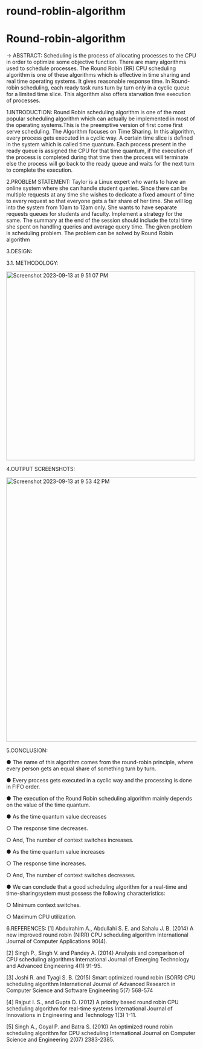 # round-roblin-algorithm

# Round-robin-algorithm

-> ABSTRACT:
Scheduling is the process of allocating processes to the CPU in order to optimize some objective function. There are many algorithms used to schedule processes. The Round Robin (RR) CPU scheduling algorithm is one of these algorithms which is effective in time sharing and real time operating systems. It gives reasonable response time. In Round-robin scheduling, each ready task runs turn by turn only in a cyclic queue for a limited time slice. This algorithm also offers starvation free execution of processes.


1.INTRODUCTION:
Round Robin scheduling algorithm is one of the most popular scheduling algorithm which can actually be implemented in most of the operating systems.This is the preemptive version of first come first serve scheduling. The Algorithm focuses on Time Sharing. In this algorithm, every process gets executed in a cyclic way. A certain time slice is defined in the system which is called time quantum. Each process present in the ready queue is assigned the CPU for that time quantum, if the execution of the process is completed during that time then the process will terminate else the process will go back to the ready queue and waits for the next turn to complete the execution.


2.PROBLEM STATEMENT:
Taylor is a Linux expert who wants to have an online system where she can handle student queries. Since there can be multiple requests at any time she wishes to dedicate a fixed amount of time to every request so that everyone gets a fair share of her time. She will log into the system from 10am to 12am only. She wants to have separate requests queues for students and faculty. Implement a strategy for the same. The summary at the end of the session should include the total time she spent on handling queries and average query time. The given problem is scheduling problem. The problem can be solved by Round Robin algorithm


3.DESIGN:

3.1. METHODOLOGY:

<img width="500" alt="Screenshot 2023-09-13 at 9 51 07 PM" src="https://github.com/keerthanamg/Round-robin-algorithm/assets/88154987/b194bf4c-77ac-4a1b-9016-1f4d06284e49">


4.OUTPUT SCREENSHOTS:

<img width="700" alt="Screenshot 2023-09-13 at 9 53 42 PM" src="https://github.com/keerthanamg/Round-robin-algorithm/assets/88154987/ffc058f4-0bd9-41bf-b197-473185a5de31">

5.CONCLUSION:

● The name of this algorithm comes from the round-robin principle, where every person gets an equal share of something turn by turn.


● Every process gets executed in a cyclic way and the processing is done in FIFO order.


● The execution of the Round Robin scheduling algorithm mainly depends on the value of the time quantum.


● As the time quantum value decreases

   ○ The response time decreases.
   
   ○ And, The number of context switches increases.

   
● As the time quantum value increases

   ○ The response time increases.
   
   ○ And, The number of context switches decreases.

   
● We can conclude that a good scheduling algorithm for a real-time and time-sharingsystem must possess the following characteristics:

   ○ Minimum context switches.
   
   ○ Maximum CPU utilization.


6.REFERENCES:
[1] Abdulrahim A., Abdullahi S. E. and Sahalu J. B. (2014) A new improved round robin (NIRR) CPU scheduling algorithm International Journal of Computer Applications 90(4).

[2] Singh P., Singh V. and Pandey A. (2014) Analysis and comparison of CPU scheduling algorithms International Journal of Emerging Technology and Advanced Engineering 4(1) 91-95.

[3] Joshi R. and Tyagi S. B. (2015) Smart optimized round robin (SORR) CPU scheduling algorithm International Journal of Advanced Research in Computer Science and Software Engineering 5(7) 568-574

[4] Rajput I. S., and Gupta D. (2012) A priority based round robin CPU scheduling algorithm for real-time systems International Journal of Innovations in Engineering and Technology 1(3) 1-11.

[5] Singh A., Goyal P. and Batra S. (2010) An optimized round robin scheduling algorithm for CPU scheduling International Journal on Computer Science and Engineering 2(07) 2383-2385.   
